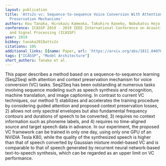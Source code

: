 ```yaml
---
layout: publication
title: 'Atts2s-vc: Sequence-to-sequence Voice Conversion With Attention And Context
  Preservation Mechanisms'
authors: Kou Tanaka, Hirokazu Kameoka, Takuhiro Kaneko, Nobukatsu Hojo
conference: ICASSP 2019 - 2019 IEEE International Conference on Acoustics, Speech
  and Signal Processing (ICASSP)
year: 2019
bibkey: tanaka2018atts2s
citations: 105
additional_links: [{name: Paper, url: 'https://arxiv.org/abs/1811.04076'}]
tags: ["ICASSP", "Model Architecture"]
short_authors: Tanaka et al.
---
```

This paper describes a method based on a sequence-to-sequence learning
(Seq2Seq) with attention and context preservation mechanism for voice
conversion (VC) tasks. Seq2Seq has been outstanding at numerous tasks involving
sequence modeling such as speech synthesis and recognition, machine
translation, and image captioning. In contrast to current VC techniques, our
method 1) stabilizes and accelerates the training procedure by considering
guided attention and proposed context preservation losses, 2) allows not only
spectral envelopes but also fundamental frequency contours and durations of
speech to be converted, 3) requires no context information such as phoneme
labels, and 4) requires no time-aligned source and target speech data in
advance. In our experiment, the proposed VC framework can be trained in only
one day, using only one GPU of an NVIDIA Tesla K80, while the quality of the
synthesized speech is higher than that of speech converted by Gaussian mixture
model-based VC and is comparable to that of speech generated by recurrent
neural network-based text-to-speech synthesis, which can be regarded as an
upper limit on VC performance.